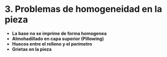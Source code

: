 # 3. Problemas de homogeneidad en la pieza

* **La base no se imprime de forma homogenea**
* **Almohadillado en capa superior (Pillowing)**
* **Huecos entre el relleno y el perímetro**
* **Grietas en la pieza**


